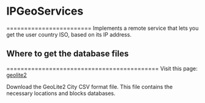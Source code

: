# IPGeoServices
========================
Implements a remote service that lets you get the user country ISO, based on 
its IP address.

## Where to get the database files
===========================================
Visit this page:
[geolite2](http://dev.maxmind.com/geoip/geoip2/geolite2/)

Download the GeoLite2 City CSV format file. This file contains the necessary 
locations and blocks databases.

